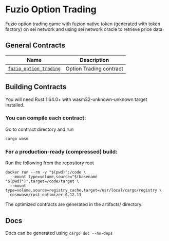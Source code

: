 # Fuzio Option Trading

Fuzio option trading game with fuzion native token (generated with token factory) on sei network and using sei network oracle to retrieve price data.

## General Contracts

| Name                                   | Description             |
| -------------------------------------- | ----------------------- |
| [`fuzio_option_trading`](contracts/fuzio_option_trading)   | Option Trading contract |

## Building Contracts

You will need Rust 1.64.0+ with wasm32-unknown-unknown target installed.

### You can compile each contract:

Go to contract directory and run

```
cargo wasm
```

### For a production-ready (compressed) build:

Run the following from the repository root

```
docker run --rm -v "$(pwd)":/code \
  --mount type=volume,source="$(basename "$(pwd)")",target=/code/target \
  --mount type=volume,source=registry_cache,target=/usr/local/cargo/registry \
  cosmwasm/rust-optimizer:0.12.13
```

The optimized contracts are generated in the artifacts/ directory.

## Docs

Docs can be generated using `cargo doc --no-deps`
